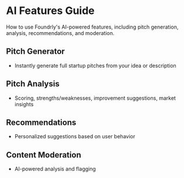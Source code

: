 # AI Features Guide

How to use Foundrly's AI-powered features, including pitch generation, analysis, recommendations, and moderation.

## Pitch Generator
- Instantly generate full startup pitches from your idea or description

## Pitch Analysis
- Scoring, strengths/weaknesses, improvement suggestions, market insights

## Recommendations
- Personalized suggestions based on user behavior

## Content Moderation
- AI-powered analysis and flagging
